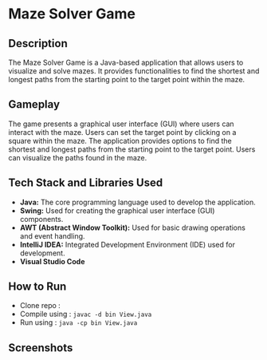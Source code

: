 # Maze Solver Game

## Description

The Maze Solver Game is a Java-based application that allows users to visualize and solve mazes. It provides functionalities to find the shortest and longest paths from the starting point to the target point within the maze.

## Gameplay

The game presents a graphical user interface (GUI) where users can interact with the maze.
Users can set the target point by clicking on a square within the maze.
The application provides options to find the shortest and longest paths from the starting point to the target point.
Users can visualize the paths found in the maze.

## Tech Stack and Libraries Used

- **Java:** The core programming language used to develop the application.
- **Swing:** Used for creating the graphical user interface (GUI) components.
- **AWT (Abstract Window Toolkit):** Used for basic drawing operations and event handling.
- **IntelliJ IDEA:** Integrated Development Environment (IDE) used for development.
- **Visual Studio Code**

## How to Run

- Clone repo :
- Compile using : `javac -d bin View.java`
- Run using : `java -cp bin View.java`

## Screenshots
